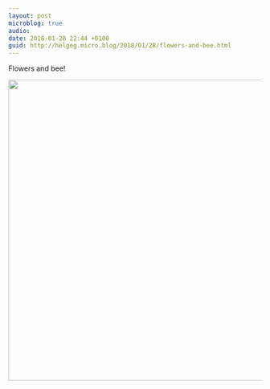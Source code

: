 ```yaml
---
layout: post
microblog: true
audio: 
date: 2018-01-28 22:44 +0100
guid: http://helgeg.micro.blog/2018/01/28/flowers-and-bee.html
---
```

Flowers and bee!

<img src="http://helgeg.micro.blog/uploads/2018/1b5a6fa9ff.jpg" width="600" height="599" />
